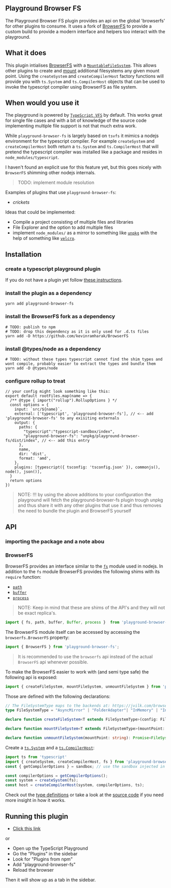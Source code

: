 ## Playground Browser FS

The Playground Browser FS plugin provides an api on the global 'browserfs' for other plugins to consume. It uses a fork of [BrowserFS](https://github.com/kevinramharak/BrowserFS) to provide a custom build to provide a modern interface and helpers too interact with the playground.

## What it does

This plugin intialises [BrowserFS](https://github.com/jvilk/BrowserFS) with a [`MountableFileSystem`](https://jvilk.com/browserfs/2.0.0-beta/classes/_backend_mountablefilesystem_.mountablefilesystem.html). This allows other plugins to create and [mount](https://jvilk.com/browserfs/2.0.0-beta/classes/_backend_mountablefilesystem_.mountablefilesystem.html#mount) additional filesystems any given mount point. Using the `createSystem` and `createCompilerHost` factory functions will provide you with `ts.System` and `ts.CompilerHost` objects that can be used to invoke the typescript compiler using BrowserFS as file system.


## When would you use it
The playground is powered by [`TypeScript VFS`](https://github.com/microsoft/TypeScript-Website/tree/v2/packages/typescript-vfs) by default. This works great for single file cases and with a bit of knowledge of the source code implementing multiple file support is not that much extra work.

While `playground-browser-fs` is largely based on `tsvfs` it mimics a nodejs environment for the typescript compiler. For example `createSystem` and `createCompilerHost` both return a `ts.System` and `ts.CompilerHost` that will pretend the typescript compiler was installed like a package and resides in `node_modules/typescript`.

I haven't found an explicit use for this feature yet, but this goes nicely with `BrowserFS` shimming other nodejs internals.

> TODO: implement module resolution

Examples of plugins that use `playground-browser-fs`:
- *crickets*

Ideas that could be implemented:
- Compile a project consisting of multiple files and libraries
- File Explorer and the option to add multiple files
- implement `node_modules/` as a mirror to something like [`unpkg`](https://www.unpkg.com/) with the help of something like [`velcro`](https://github.com/ggoodman/velcro).

## Installation

### create a typescript playground plugin
If you do not have a plugin yet follow [these instructions](https://www.typescriptlang.org/dev/playground-plugins/).

### install the plugin as a dependency
```
yarn add playground-browser-fs
```

### install the BrowserFS fork as a dependency
```
# TODO: publish to npm
# TODO: drop this dependency as it is only used for .d.ts files
yarn add -D https://github.com/kevinramharak/BrowserFS
```

### install @types/node as a dependency
```
# TODO: without these types typescript cannot find the shim types and wont compile, probably easier to extract the types and bundle them
yarn add -D @types/node
```

### configure rollup to treat 
```
// your config might look something like this:
export default rootFiles.map(name => {
  /** @type { import("rollup").RollupOptions } */
  const options = {
    input: `src/${name}`,
    external: ['typescript', 'playground-browser-fs'], // <-- add 'playground-browser-fs' to any exisiting externals
    output: {
      paths: {
        "typescript":"typescript-sandbox/index",
        "playground-browser-fs": "unpkg/playground-browser-fs/dist/index", // <-- add this entry
      },
      name,
      dir: 'dist',
      format: 'amd',
    },
    plugins: [typescript({ tsconfig: 'tsconfig.json' }), commonjs(), node(), json()],
  }
  return options
})
```

> NOTE: !!! by using the above additions to your configuration the playground will fetch the playground-browser-fs plugin trough unpkg and thus share it with any other plugins that use it and thus removes the need to bundle the plugin and BrowserFS yourself

## API

### importing the package and a note abou


### BrowserFS
BrowserFS provides an interface similar to the [`fs`](https://jvilk.com/browserfs/2.0.0-beta/interfaces/_core_fs_.fsmodule.html) module used in nodejs. In addition to the `fs` module BrowserFS provides the following shims with its `require` function:
- [`path`](https://github.com/jvilk/bfs-path)
- [`buffer`](https://github.com/jvilk/bfs-buffer)
- [`process`](https://github.com/jvilk/bfs-process)

> NOTE: Keep in mind that these are shims of the API's and they will not be exact replica's.

```ts
import { fs, path, buffer, Buffer, process }  from 'playground-browser-fs';
```

The BrowserFS module itself can be accessed by accessing the `browserfs.BrowserFS` property:
```ts
import { BrowserFS } from 'playground-browser-fs';
```

> It is recommended to use the `browserfs` api instead of the actual `BrowserFS` api whenever possible.

To make the BrowserFS easier to work with (and semi type safe) the following api is exposed:
```ts
import { createFileSystem, mountFileSystem, unmountFileSystem } from 'playground-browser-fs';
```

Those are defined with the following declarations:
```ts
// The FileSystemType maps to the backends at: https://jvilk.com/browserfs/2.0.0-beta/index.html#overview-of-backends
type FileSystemType = "AsyncMirror" | "FolderAdapter"| "InMemory" | "IndexedDB" | "LocalStorage" | "MountableFileSystem" | "WorkerFS" | "HTTPRequest" | "OverlayFS";

declare function createFileSystem<T extends FileSystemType>(config: FileSystemConfiguration<T>): Promise<FileSystem<T>>;

declare function mountFileSystem<T extends FileSystemType>(mountPoint: string, fs: FileSystem<T>): Promise<void>;

declare function unmountFileSystem(mountPoint: string): Promise<FileSystem<FileSystemType>>;
```

Create a [`ts.System`](https://basarat.gitbook.io/typescript/overview#file-system) and a [`ts.CompilerHost`](https://basarat.gitbook.io/typescript/overview/program#usage-of-compilerhost):
```ts
import ts from 'typescript'
import { createSystem, createCompilerHost, fs } from 'playground-browser-fs;
const { getCompilerOptions } = sandbox; // use the sandbox injected in your plugin

const compilerOptions = getCompilerOptions();
const system = createSystem(fs);
const host = createCompilerHost(system, compilerOptions, ts);
```

Check out the [type definitions](https://github.com/kevinramharak/BrowserFS/tree/master/index.d.ts/) or take a look at the [source code](https://github.com/kevinramharak/BrowserFS/tree/master/src/) if you need more insight in how it works.

## Running this plugin
- [Click this link](https://www.typescriptlang.org/play?install-plugin=playground-browser-fs)

or

- Open up the TypeScript Playground
- Go the "Plugins" in the sidebar
- Look for "Plugins from npm"
- Add "playground-browser-fs"
- Reload the browser

Then it will show up as a tab in the sidebar.
